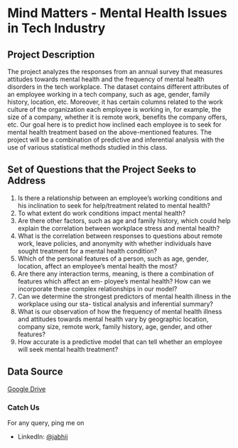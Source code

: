 # Mind Matters - Mental Health Issues in Tech Industry

## Project Description
The project analyzes the responses from an annual survey that measures attitudes towards mental health and the frequency of mental health disorders in the tech workplace. The dataset contains different attributes of an employee working in a tech company, such as age, gender, family history, location, etc. Moreover, it has certain columns related to the work culture of the organization each employee is working in, for example, the size of a company, whether it is remote work, benefits the company offers, etc. Our goal here is to predict how inclined each employee is to seek for mental health treatment based on the above-mentioned features. The project will be a combination of predictive and inferential analysis with the use of various statistical methods studied in this class.

## Set of Questions that the Project Seeks to Address
  1. Is there a relationship between an employee’s working conditions and his inclination to seek for help/treatment related to mental health?
  2. To what extent do work conditions impact mental health?
  3. Are there other factors, such as age and family history, which could help explain the correlation between workplace stress and mental health?
  4. What is the correlation between responses to questions about remote work, leave policies, and anonymity with whether individuals have sought treatment for a mental health condition?
  5. Which of the personal features of a person, such as age, gender, location, affect an employee’s mental health the most?
  6. Are there any interaction terms, meaning, is there a combination of features which affect an em- ployee’s mental health? How can we incorporate these complex relationships in our model?
  7. Can we determine the strongest predictors of mental health illness in the workplace using our sta- tistical analysis and inferential summary?
  8. What is our observation of how the frequency of mental health illness and attitudes towards mental health vary by geographic location, company size, remote work, family history, age, gender, and other features?
  9. How accurate is a predictive model that can tell whether an employee will seek mental health treatment?

## Data Source
[Google Drive](https://shorturl.at/gmuIR)

### Catch Us
For any query, ping me on 
- LinkedIn: [@jabhij](https://www.linkedin.com/in/jabhij/)
